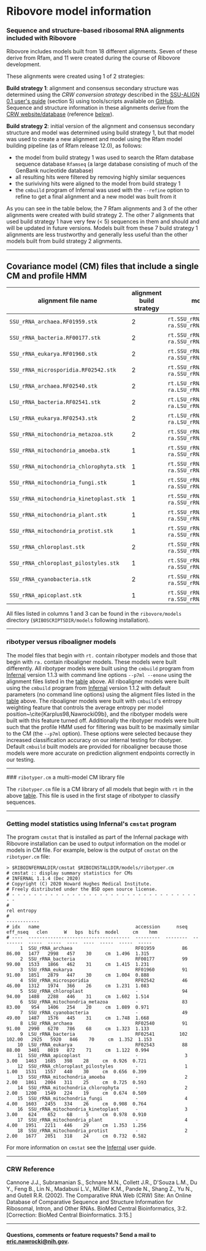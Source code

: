 # <a name="top"></a> Ribovore model information 

### Sequence and structure-based ribosomal RNA alignments included with Ribovore 

Ribovore includes models built from 18 different alignments. Seven of
these derive from Rfam, and 11 were created during the course of
Ribovore development.

These alignments were created using 1 of 2 strategies:

**Build strategy 1**: alignment and consensus secondary structure was
determined using the *CRW conversion strategy* described in
the [SSU-ALIGN 0.1 user's guide](http://eddylab.org/software/ssu-align/Userguide.pdf)
(section 5) using tools/scripts available on
[GitHub](https://github.com/nawrockie/crw-conversion-tools). Sequence and 
structure information in these alignments derive from the [CRW
website/database](http://www.rna.icmb.utexas.edu/) (reference [below](#crwref])).

**Build strategy 2**: initial version of the alignment and consensus
secondary structure and model was determined using build strategy 1,
but that model was used to create a new alignment and model 
using the Rfam model building pipeline (as of Rfam release 12.0), as follows:

* the model from build strategy 1 was used to search the Rfam database sequence database `Rfamseq` (a large database consisting
of much of the GenBank nucleotide database)
* all resulting hits were filtered by removing highly similar sequences
* the suriviving hits were aligned to the model from build strategy 1
* the `cmbuild` program of Infernal was used with the `--refine` option to refine to get a final alignment and a new model was built from it

As you can see in the table below, the 7 Rfam alignments and 3 of the
other alignments were created with build strategy 2. The other 7
alignments that used build strategy 1 have very few (< 5) sequences in
them and should and will be updated in future versions. Models built
from these 7 build strategy 1 alignments are less trustworthy and
generally less useful than the other models built from build strategy
2 alignments. 

---

## Covariance model (CM) files that include a single CM and profile HMM<a name="table"></a>

| alignment file name | alignment build strategy | model files built from alignment | \# seqs | model length | Rfam accession | Rfam DB release |
|---------------------|--------------------------|----------------------------------|---------|--------------|----------------|-----------------|
| `SSU_rRNA_archaea.RF01959.stk`          | 2 | `rt.SSU_rRNA_archaea.enone.cm`,                      `ra.SSU_rRNA_archaea.edf.cm`                     |      86 |       1477 | RF01959  | 12.2 |
| `SSU_rRNA_bacteria.RF00177.stk`         | 2 | `rt.SSU_rRNA_bacteria.enone.cm`,                     `ra.SSU_rRNA_bacteria.edf.cm`                    |      99 |       1533 | RF00177  | 12.2 |
| `SSU_rRNA_eukarya.RF01960.stk`          | 2 | `rt.SSU_rRNA_eukarya.enone.cm`,                      `ra.SSU_rRNA_eukarya.edf.cm`                     |      91 |       1851 | RF01960  | 12.2 |
| `SSU_rRNA_microsporidia.RF02542.stk`    | 2 | `rt.SSU_rRNA_microsporidia.enone.cm`,                `ra.SSU_rRNA_microsporidia.edf.cm`               |      46 |       1312 | RF02542  | 12.2 |
| `LSU_rRNA_archaea.RF02540.stk`          | 2 | `rt.LSU_rRNA_archaea.enone.cm`,                      `ra.LSU_rRNA_archaea.edf.cm`                     |      91 |       2990 | RF02540  | 12.2 |
| `LSU_rRNA_bacteria.RF02541.stk`         | 2 | `rt.LSU_rRNA_bacteria.enone.cm`,                     `ra.LSU_rRNA_bacteria.edf.cm`                    |     102 |       2925 | RF02541  | 12.2 |
| `LSU_rRNA_eukarya.RF02543.stk`          | 2 | `rt.LSU_rRNA_eukarya.enone.cm`,                      `ra.LSU_rRNA_eukarya.edf.cm`                     |      88 |       3401 | RF02543  | 12.2 |
| `SSU_rRNA_mitochondria_metazoa.stk`     | 2 | `rt.SSU_rRNA_mitochondria_metazoa.enone.cm`,         `ra.SSU_rRNA_mitochondria_metazoa.edf.cm`        |      83 |        954 |       -  |    - |
| `SSU_rRNA_mitochondria_amoeba.stk`      | 1 | `rt.SSU_rRNA_mitochondria_amoeba.enone.cm`,          `ra.SSU_rRNA_mitochondria_amoeba.edf.cm`         |       2 |       1861 |       -  |    - |
| `SSU_rRNA_mitochondria_chlorophyta.stk` | 1 | `rt.SSU_rRNA_mitochondria_chlorophyta.enone.cm`,     `ra.SSU_rRNA_mitochondria_chlorophyta.edf.cm`    |       2 |       1200 |       -  |    - |
| `SSU_rRNA_mitochondria_fungi.stk`       | 1 | `rt.SSU_rRNA_mitochondria_fungi.enone.cm`,           `ra.SSU_rRNA_mitochondria_fungi.edf.cm`          |       4 |       1603 |       -  |    - |
| `SSU_rRNA_mitochondria_kinetoplast.stk` | 1 | `rt.SSU_rRNA_mitochondria_kinetoplast.enone.cm`,     `ra.SSU_rRNA_mitochondria_kinetoplast.edf.cm`    |       3 |        624 |       -  |    - |
| `SSU_rRNA_mitochondria_plant.stk`       | 1 | `rt.SSU_rRNA_mitochondria_plant.enone.cm`,           `ra.SSU_rRNA_mitochondria_plant.edf.cm`          |       4 |       1951 |       -  |    - |
| `SSU_rRNA_mitochondria_protist.stk`     | 1 | `rt.SSU_rRNA_mitochondria_protist.enone.cm`,         `ra.SSU_rRNA_mitochondria_protist.edf.cm`        |       2 |       1677 |       -  |    - |
| `SSU_rRNA_chloroplast.stk`              | 2 | `rt.SSU_rRNA_chloroplast.enone.cm`,                  `ra.SSU_rRNA_chloroplast.edf.cm`                 |      94 |       1488 |       -  |    - |
| `SSU_rRNA_chloroplast_pilostyles.stk`   | 1 | `rt.SSU_rRNA_chloroplast_pilostyles.enone.cm`,       `ra.SSU_rRNA_chloroplast_pilostyles.edf.cm`      |       1 |       1531 |       -  |    - |
| `SSU_rRNA_cyanobacteria.stk`            | 2 | `rt.SSU_rRNA_cyanobacteria.enone.cm`,                `ra.SSU_rRNA_cyanobacteria.edf.cm`               |      49 |       1487 |       -  |    - |
| `SSU_rRNA_apicoplast.stk`               | 1 | `rt.SSU_rRNA_apicoplast.enone.cm`,                   `ra.SSU_rRNA_apicoplast.edf.cm`                  |       3 |       1463 |       -  |    - |

All files listed in columns 1 and 3 can be found in the `ribovore/models` directory (`$RIBOSCRIPTSDIR/models` following installation).

---

### ribotyper versus riboaligner models

The model files that begin with `rt.` contain ribotyper models and
those that begin with `ra.` contain riboaligner models.  These models
were built differently. All ribotyper models were built using the
`cmbuild` program from [Infernal](https://eddylab.org/infernal/)
version 1.1.3 with command line options `--p7ml --enone` using the
alignment files listed in the [table](#table) above. All riboaligner
models were built using the `cmbuild` program from
[Infernal](https://eddylab.org/infernal/) version 1.1.2 with default
parameters (no command line options) using the aligment files listed
in the [table](#table) above. The riboaligner models were built with
`cmbuild`'s entropy weighting feature that controls the average
entropy per model position~\cite{Karplus98,Nawrocki09b}, and the
ribotyper models were built with this feature turned off. Additionally
the ribotyper models were built such that the profile HMM used for
filtering was built to be maximally similar to the CM (the `--p7ml`
option). These options were selected because they increased
classification accuracy on our internal testing for ribotyper. Default
`cmbuild` built models are provided for riboaligner because those
models were more accurate on prediction alignment endpoints correctly
in our testing.

---

###<a name="library"></a> `ribotyper.cm` a multi-model CM library file

The `ribotyper.cm` file is a CM library of all models that begin with
`rt` in the above [table](#table). This file is used in the first
stage of ribotyper to classify sequences.

---

### Getting model statistics using Infernal's `cmstat` program

The program `cmstat` that is installed as part of the Infernal package
with Ribovore installation can be used to output information on the
model or models in CM file. For example, below is the output of
`cmstat` on the `ribotyper.cm` file:

```
> $RIBOINFERNALDIR/cmstat $RIBOINSTALLDIR/models/ribotyper.cm
# cmstat :: display summary statistics for CMs
# INFERNAL 1.1.4 (Dec 2020)
# Copyright (C) 2020 Howard Hughes Medical Institute.
# Freely distributed under the BSD open source license.
# - - - - - - - - - - - - - - - - - - - - - - - - - - - - - - - - - - - -
#                                                                                                               rel entropy
#                                                                                                              ------------
# idx   name                                   accession      nseq  eff_nseq   clen      W   bps  bifs  model     cm    hmm
# ----  -------------------------------------  ---------  --------  --------  -----  -----  ----  ----  -----  -----  -----
     1  SSU_rRNA_archaea                       RF01959          86     86.00   1477   2998   457    30     cm  1.496  1.315
     2  SSU_rRNA_bacteria                      RF00177          99     99.00   1533   1866   462    31     cm  1.415  1.231
     3  SSU_rRNA_eukarya                       RF01960          91     91.00   1851   2879   447    30     cm  1.004  0.888
     4  SSU_rRNA_microsporidia                 RF02542          46     46.00   1312   1974   366    26     cm  1.231  1.083
     5  SSU_rRNA_chloroplast                   -                94     94.00   1488   2288   446    31     cm  1.602  1.514
     6  SSU_rRNA_mitochondria_metazoa          -                83     83.00    954   1406   254    20     cm  1.089  0.971
     7  SSU_rRNA_cyanobacteria                 -                49     49.00   1487   1576   445    31     cm  1.748  1.668
     8  LSU_rRNA_archaea                       RF02540          91     91.00   2990   6270   786    68     cm  1.323  1.133
     9  LSU_rRNA_bacteria                      RF02541         102    102.00   2925   5920   846    70     cm  1.352  1.153
    10  LSU_rRNA_eukarya                       RF02543          88     88.00   3401   8019   872    71     cm  1.122  0.994
    11  SSU_rRNA_apicoplast                    -                 3      3.00   1463   1685   398    28     cm  0.926  0.721
    12  SSU_rRNA_chloroplast_pilostyles        -                 1      1.00   1531   1557   440    30     cm  0.656  0.399
    13  SSU_rRNA_mitochondria_amoeba           -                 2      2.00   1861   2004   311    25     cm  0.725  0.593
    14  SSU_rRNA_mitochondria_chlorophyta      -                 2      2.00   1200   1549   224    19     cm  0.674  0.509
    15  SSU_rRNA_mitochondria_fungi            -                 4      4.00   1603   2455   334    26     cm  0.908  0.764
    16  SSU_rRNA_mitochondria_kinetoplast      -                 3      3.00    624    652    68     5     cm  0.978  0.910
    17  SSU_rRNA_mitochondria_plant            -                 4      4.00   1951   2211   446    29     cm  1.353  1.256
    18  SSU_rRNA_mitochondria_protist          -                 2      2.00   1677   2051   318    24     cm  0.732  0.582
```

For more information on `cmstat` see the [Infernal](https://eddylab.infernal.org) user guide.

---

### CRW Reference <a name="crwref"></a>
Cannone J.J., Subramanian S., Schnare M.N., Collett J.R., D'Souza L.M., Du Y., Feng B., Lin N., Madabusi L.V., MÜller K.M., Pande N., Shang Z., Yu N., and Gutell R.R. (2002). The Comparative RNA Web (CRW) Site: An Online Database of Comparative Sequence and Structure Information for Ribosomal, Intron, and Other RNAs. BioMed Central Bioinformatics, 3:2. [Correction: BioMed Central Bioinformatics. 3:15.]

---

#### Questions, comments or feature requests? Send a mail to eric.nawrocki@nih.gov.
                
